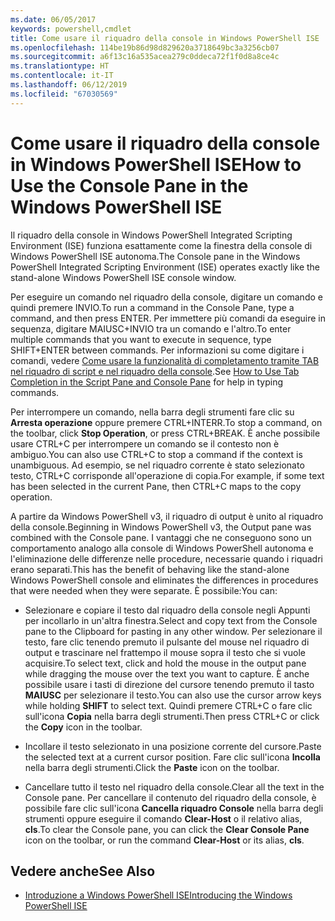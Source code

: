 ```yaml
---
ms.date: 06/05/2017
keywords: powershell,cmdlet
title: Come usare il riquadro della console in Windows PowerShell ISE
ms.openlocfilehash: 114be19b86d98d829620a3718649bc3a3256cb07
ms.sourcegitcommit: a6f13c16a535acea279c0ddeca72f1f0d8a8ce4c
ms.translationtype: HT
ms.contentlocale: it-IT
ms.lasthandoff: 06/12/2019
ms.locfileid: "67030569"
---
```

# <a name="how-to-use-the-console-pane-in-the-windows-powershell-ise"></a><span data-ttu-id="95a62-103">Come usare il riquadro della console in Windows PowerShell ISE</span><span class="sxs-lookup"><span data-stu-id="95a62-103">How to Use the Console Pane in the Windows PowerShell ISE</span></span>

<span data-ttu-id="95a62-104">Il riquadro della console in Windows PowerShell Integrated Scripting Environment (ISE) funziona esattamente come la finestra della console di Windows PowerShell ISE autonoma.</span><span class="sxs-lookup"><span data-stu-id="95a62-104">The Console pane in the Windows PowerShell Integrated Scripting Environment (ISE) operates exactly like the stand-alone Windows PowerShell ISE console window.</span></span>

<span data-ttu-id="95a62-105">Per eseguire un comando nel riquadro della console, digitare un comando e quindi premere INVIO.</span><span class="sxs-lookup"><span data-stu-id="95a62-105">To run a command in the Console Pane, type a command, and then press ENTER.</span></span> <span data-ttu-id="95a62-106">Per immettere più comandi da eseguire in sequenza, digitare MAIUSC+INVIO tra un comando e l'altro.</span><span class="sxs-lookup"><span data-stu-id="95a62-106">To enter multiple commands that you want to execute in sequence, type SHIFT+ENTER between commands.</span></span> <span data-ttu-id="95a62-107">Per informazioni su come digitare i comandi, vedere [Come usare la funzionalità di completamento tramite TAB nel riquadro di script e nel riquadro della console](How-to-Use-Tab-Completion-in-the-Script-Pane-and-Console-Pane.md).</span><span class="sxs-lookup"><span data-stu-id="95a62-107">See [How to Use Tab Completion in the Script Pane and Console Pane](How-to-Use-Tab-Completion-in-the-Script-Pane-and-Console-Pane.md) for help in typing commands.</span></span>

<span data-ttu-id="95a62-108">Per interrompere un comando, nella barra degli strumenti fare clic su **Arresta operazione** oppure premere CTRL+INTERR.</span><span class="sxs-lookup"><span data-stu-id="95a62-108">To stop a command, on the toolbar, click **Stop Operation**, or press CTRL+BREAK.</span></span> <span data-ttu-id="95a62-109">È anche possibile usare CTRL+C per interrompere un comando se il contesto non è ambiguo.</span><span class="sxs-lookup"><span data-stu-id="95a62-109">You can also use CTRL+C to stop a command if the context is unambiguous.</span></span> <span data-ttu-id="95a62-110">Ad esempio, se nel riquadro corrente è stato selezionato testo, CTRL+C corrisponde all'operazione di copia.</span><span class="sxs-lookup"><span data-stu-id="95a62-110">For example, if some text has been selected in the current Pane, then CTRL+C maps to the copy operation.</span></span>

<span data-ttu-id="95a62-111">A partire da Windows PowerShell v3, il riquadro di output è unito al riquadro della console.</span><span class="sxs-lookup"><span data-stu-id="95a62-111">Beginning in Windows PowerShell v3, the Output pane was combined with the Console pane.</span></span> <span data-ttu-id="95a62-112">I vantaggi che ne conseguono sono un comportamento analogo alla console di Windows PowerShell autonoma e l'eliminazione delle differenze nelle procedure, necessarie quando i riquadri erano separati.</span><span class="sxs-lookup"><span data-stu-id="95a62-112">This has the benefit of behaving like the stand-alone Windows PowerShell console and eliminates the differences in procedures that were needed when they were separate.</span></span> <span data-ttu-id="95a62-113">È possibile:</span><span class="sxs-lookup"><span data-stu-id="95a62-113">You can:</span></span>

- <span data-ttu-id="95a62-114">Selezionare e copiare il testo dal riquadro della console negli Appunti per incollarlo in un'altra finestra.</span><span class="sxs-lookup"><span data-stu-id="95a62-114">Select and copy text from the Console pane to the Clipboard for pasting in any other window.</span></span> <span data-ttu-id="95a62-115">Per selezionare il testo, fare clic tenendo premuto il pulsante del mouse nel riquadro di output e trascinare nel frattempo il mouse sopra il testo che si vuole acquisire.</span><span class="sxs-lookup"><span data-stu-id="95a62-115">To select text, click and hold the mouse in the output pane while dragging the mouse over the text you want to capture.</span></span> <span data-ttu-id="95a62-116">È anche possibile usare i tasti di direzione del cursore tenendo premuto il tasto **MAIUSC** per selezionare il testo.</span><span class="sxs-lookup"><span data-stu-id="95a62-116">You can also use the cursor arrow keys while holding **SHIFT** to select text.</span></span> <span data-ttu-id="95a62-117">Quindi premere CTRL+C o fare clic sull'icona **Copia** nella barra degli strumenti.</span><span class="sxs-lookup"><span data-stu-id="95a62-117">Then press CTRL+C or click the **Copy** icon in the toolbar.</span></span>

- <span data-ttu-id="95a62-118">Incollare il testo selezionato in una posizione corrente del cursore.</span><span class="sxs-lookup"><span data-stu-id="95a62-118">Paste the selected text at a current cursor position.</span></span> <span data-ttu-id="95a62-119">Fare clic sull'icona **Incolla** nella barra degli strumenti.</span><span class="sxs-lookup"><span data-stu-id="95a62-119">Click the **Paste** icon on the toolbar.</span></span>

- <span data-ttu-id="95a62-120">Cancellare tutto il testo nel riquadro della console.</span><span class="sxs-lookup"><span data-stu-id="95a62-120">Clear all the text in the Console pane.</span></span> <span data-ttu-id="95a62-121">Per cancellare il contenuto del riquadro della console, è possibile fare clic sull'icona **Cancella riquadro Console** nella barra degli strumenti oppure eseguire il comando **Clear-Host** o il relativo alias, **cls**.</span><span class="sxs-lookup"><span data-stu-id="95a62-121">To clear the Console pane, you can click the **Clear Console Pane** icon on the toolbar, or run the command **Clear-Host** or its alias, **cls**.</span></span>

## <a name="see-also"></a><span data-ttu-id="95a62-122">Vedere anche</span><span class="sxs-lookup"><span data-stu-id="95a62-122">See Also</span></span>

- [<span data-ttu-id="95a62-123">Introduzione a Windows PowerShell ISE</span><span class="sxs-lookup"><span data-stu-id="95a62-123">Introducing the Windows PowerShell ISE</span></span>](Introducing-the-Windows-PowerShell-ISE.md)
